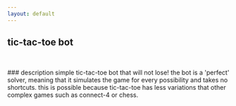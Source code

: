 ```yaml
---
layout: default
---
```


## tic-tac-toe bot

<div height='500' width='500' id="content"></div>

<p>&nbsp;</p>
### description
simple tic-tac-toe bot that will not lose!  
the bot is a 'perfect' solver, meaning that it simulates the game for every possibility and takes no shortcuts.
this is possible because tic-tac-toe has less variations that other complex games such as connect-4 or chess.

<script src='src/tictactoe.js'></script>